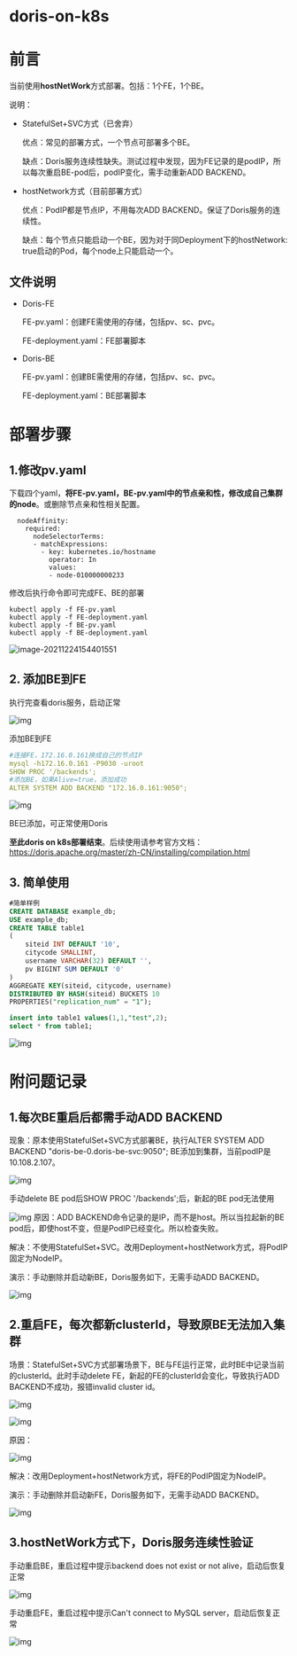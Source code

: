 # doris-on-k8s

# 前言

当前使用**hostNetWork**方式部署。包括：1个FE，1个BE。

说明：

- StatefulSet+SVC方式（已舍弃）

  优点：常见的部署方式，一个节点可部署多个BE。

  缺点：Doris服务连续性缺失。测试过程中发现，因为FE记录的是podIP，所以每次重启BE-pod后，podIP变化，需手动重新ADD BACKEND。

- hostNetwork方式（目前部署方式）

  优点：PodIP都是节点IP，不用每次ADD BACKEND。保证了Doris服务的连续性。

  缺点：每个节点只能启动一个BE，因为对于同Deployment下的hostNetwork: true启动的Pod，每个node上只能启动一个。



## 文件说明

* Doris-FE

  FE-pv.yaml：创建FE需使用的存储，包括pv、sc、pvc。

  FE-deployment.yaml：FE部署脚本

* Doris-BE

  FE-pv.yaml：创建BE需使用的存储，包括pv、sc、pvc。

  FE-deployment.yaml：BE部署脚本

# 部署步骤

## 1.修改pv.yaml

下载四个yaml，**将FE-pv.yaml，BE-pv.yaml中的节点亲和性，修改成自己集群的node**。或删除节点亲和性相关配置。

```
  nodeAffinity:
    required:
      nodeSelectorTerms:
      - matchExpressions:
        - key: kubernetes.io/hostname
          operator: In
          values:
          - node-010000000233
```

修改后执行命令即可完成FE、BE的部署

```shell
kubectl apply -f FE-pv.yaml
kubectl apply -f FE-deployment.yaml
kubectl apply -f BE-pv.yaml 
kubectl apply -f BE-deployment.yaml
```

<img src="/Users/liangcongcong/Code/doris-on-k8s/image-20211224154401551.png" alt="image-20211224154401551"  />

## 2. 添加BE到FE

执行完查看doris服务，启动正常

![img](https://intranetproxy.alipay.com/skylark/lark/0/2021/png/13456375/1640153315318-55e7f8aa-062d-4cf0-a99a-a1fd03645094.png)

添加BE到FE

```yaml
#连接FE，172.16.0.161换成自己的节点IP
mysql -h172.16.0.161 -P9030 -uroot
SHOW PROC '/backends';
#添加BE，如果Alive=true，添加成功
ALTER SYSTEM ADD BACKEND "172.16.0.161:9050";
```

![img](https://intranetproxy.alipay.com/skylark/lark/0/2021/png/13456375/1640153257035-4725cc76-c171-4f83-9c51-ca563b66fae4.png)

BE已添加，可正常使用Doris

**至此doris on k8s部署结束**。后续使用请参考官方文档：https://doris.apache.org/master/zh-CN/installing/compilation.html



## 3. 简单使用

```sql
#简单样例
CREATE DATABASE example_db;
USE example_db;
CREATE TABLE table1
(
    siteid INT DEFAULT '10',
    citycode SMALLINT,
    username VARCHAR(32) DEFAULT '',
    pv BIGINT SUM DEFAULT '0'
)
AGGREGATE KEY(siteid, citycode, username)
DISTRIBUTED BY HASH(siteid) BUCKETS 10
PROPERTIES("replication_num" = "1");

insert into table1 values(1,1,"test",2);
select * from table1;
```

![img](https://intranetproxy.alipay.com/skylark/lark/0/2021/png/13456375/1640153489339-deed85b3-0341-4e75-9be4-0fdfbc28fec6.png)

# 附问题记录

## 1.每次BE重启后都需手动ADD BACKEND

现象：原本使用StatefulSet+SVC方式部署BE，执行ALTER SYSTEM ADD BACKEND "doris-be-0.doris-be-svc:9050"; BE添加到集群，当前podIP是10.108.2.107。

![img](https://intranetproxy.alipay.com/skylark/lark/0/2021/png/13456375/1639988922169-2a92a32d-2b4f-4e26-9e0d-4c5d34356c9f.png)

手动delete BE pod后SHOW PROC '/backends';后，新起的BE pod无法使用

![img](https://intranetproxy.alipay.com/skylark/lark/0/2021/png/13456375/1639988941548-3635bdf0-4fb4-4656-9689-48359707aac1.png)
	原因：ADD BACKEND命令记录的是IP，而不是host。所以当拉起新的BE pod后，即使host不变，但是PodIP已经变化。所以检查失败。

解决：不使用StatefulSet+SVC。改用Deployment+hostNetwork方式，将PodIP固定为NodeIP。

演示：手动删除并启动新BE，Doris服务如下，无需手动ADD BACKEND。

![img](https://intranetproxy.alipay.com/skylark/lark/0/2021/png/13456375/1639990207541-0fdb9a0e-4db8-48b4-8955-cebb2295fa8f.png)



## 2.重启FE，每次都新clusterId，导致原BE无法加入集群

场景：StatefulSet+SVC方式部署场景下，BE与FE运行正常，此时BE中记录当前的clusterId。此时手动delete FE，新起的FE的clusterId会变化，导致执行ADD BACKEND不成功，报错invalid cluster id。

![img](https://intranetproxy.alipay.com/skylark/lark/0/2021/png/13456375/1639991310239-f64ca104-c8f4-4053-93d6-eafce4b8c6a6.png)

![img](https://intranetproxy.alipay.com/skylark/lark/0/2021/png/13456375/1639990632935-21c2810f-7833-4f76-a95b-a26f1ecf4f95.png)

原因：

![img](https://intranetproxy.alipay.com/skylark/lark/0/2021/png/13456375/1639991198029-5be7a4bb-d6b3-475e-9864-a036bd220e3a.png)

解决：改用Deployment+hostNetwork方式，将FE的PodIP固定为NodeIP。

演示：手动删除并启动新FE，Doris服务如下，无需手动ADD BACKEND。

![img](https://intranetproxy.alipay.com/skylark/lark/0/2021/png/13456375/1639990825586-1673bf43-40ef-466f-9a67-21bdbb0b5a77.png)



## 3.hostNetWork方式下，Doris服务连续性验证

手动重启BE，重启过程中提示backend does not exist or not alive，启动后恢复正常

![img](https://intranetproxy.alipay.com/skylark/lark/0/2021/png/13456375/1640153928156-97b8b4f4-09c2-4509-a711-ee66b27d2af8.png)



手动重启FE，重启过程中提示Can't connect to MySQL server，启动后恢复正常

![img](https://intranetproxy.alipay.com/skylark/lark/0/2021/png/13456375/1640154218000-8d2d396a-1f4a-4964-a05c-542ef7a92e64.png)







